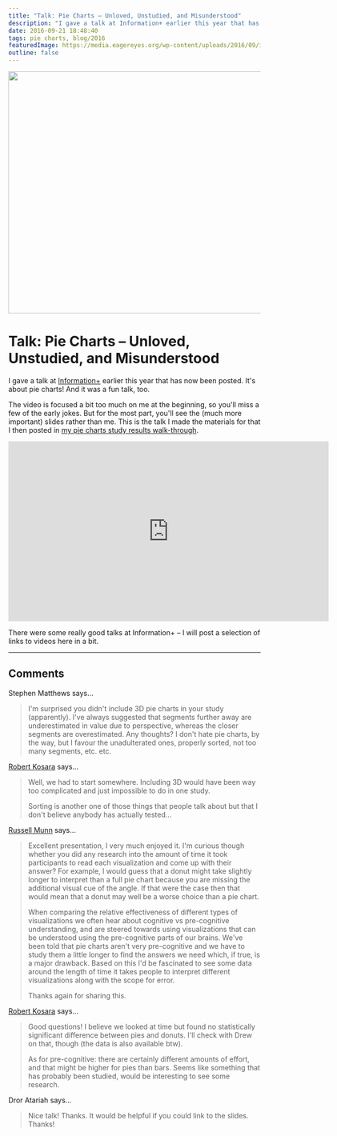 ```yaml
---
title: "Talk: Pie Charts – Unloved, Unstudied, and Misunderstood"
description: "I gave a talk at Information+ earlier this year that has now been posted. It's about pie charts! And it was a fun talk, too."
date: 2016-09-21 18:48:40
tags: pie charts, blog/2016
featuredImage: https://media.eagereyes.org/wp-content/uploads/2016/09/informationplus-teaser.png
outline: false
---
```


<p align="center"><img src="https://media.eagereyes.org/wp-content/uploads/2016/09/informationplus-teaser.png" width="860" height="484" /></p>

# Talk: Pie Charts – Unloved, Unstudied, and Misunderstood

I gave a talk at <a href="http://informationplusconference.com">Information+</a> earlier this year that has now been posted. It's about pie charts! And it was a fun talk, too.

The video is focused a bit too much on me at the beginning, so you'll miss a few of the early jokes. But for the most part, you'll see the (much more important) slides rather than me. This is the talk I made the materials for that I then posted in <a href="https://eagereyes.org/blog/2016/an-illustrated-tour-of-the-pie-chart-study-results">my pie charts study results walk-through</a>.

<p align="center"><iframe src="https://player.vimeo.com/video/183487343?h=94a80b4ea5&color=FAF069&title=0&byline=0&portrait=0" width="640" height="360" frameborder="0" allow="autoplay; fullscreen; picture-in-picture" allowfullscreen></iframe></p>

There were some really good talks at Information+ – I will post a selection of links to videos here in a bit.


<PostedBy />


<aside class="comments">

---
## Comments

Stephen Matthews says…
>	I'm surprised you didn't include 3D pie charts in your study (apparently). I've always suggested that segments further away are underestimated in value due to perspective, whereas the closer segments are overestimated. Any thoughts? I don't hate pie charts, by the way, but I favour the unadulterated ones, properly sorted, not too many segments, etc. etc.

<a href="/about" rel="nofollow noopener" target="_blank">Robert Kosara</a> says…
>	Well, we had to start somewhere. Including 3D would have been way too complicated and just impossible to do in one study.
>	
>	Sorting is another one of those things that people talk about but that I don't believe anybody has actually tested…

<a href="https://plus.google.com/110314853948622325626" rel="nofollow noopener" target="_blank">Russell Munn</a> says…
>	Excellent presentation, I very much enjoyed it. I'm curious though whether you did any research into the amount of time it took participants to read each visualization and come up with their answer? For example, I would guess that a donut might take slightly longer to interpret than a full pie chart because you are missing the additional visual cue of the angle. If that were the case then that would mean that a donut may well be a worse choice than a pie chart. 
>	
>	When comparing the relative effectiveness of different types of visualizations we often hear about cognitive vs pre-cognitive understanding, and are steered towards using visualizations that can be understood using the pre-cognitive parts of our brains. We've been told that pie charts aren't very pre-cognitive and we have to study them a little longer to find the answers we need which, if true, is a major drawback. Based on this I'd be fascinated to see some data around the length of time it takes people to interpret different visualizations along with the scope for error.   
>	
>	Thanks again for sharing this.

<a href="/about" rel="nofollow noopener" target="_blank">Robert Kosara</a> says…
>	Good questions! I believe we looked at time but found no statistically significant difference between pies and donuts. I'll check with Drew on that, though (the data is also available btw).
>	
>	As for pre-cognitive: there are certainly different amounts of effort, and that might be higher for pies than bars. Seems like something that has probably been studied, would be interesting to see some research.

Dror Atariah says…
>	Nice talk! Thanks. It would be helpful if you could link to the slides. Thanks!

</aside>

